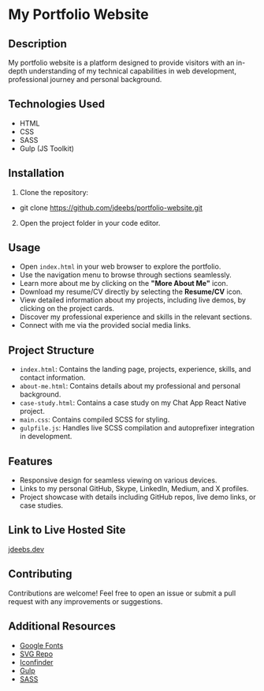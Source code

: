 # My Portfolio Website

## Description
My portfolio website is a platform designed to provide visitors with an in-depth understanding of my technical capabilities in web development, professional journey and personal background.

## Technologies Used
- HTML
- CSS
- SASS
- Gulp (JS Toolkit)

## Installation
1. Clone the repository:
- git clone https://github.com/jdeebs/portfolio-website.git

2. Open the project folder in your code editor.

## Usage
- Open `index.html` in your web browser to explore the portfolio.
- Use the navigation menu to browse through sections seamlessly.
- Learn more about me by clicking on the **"More About Me"** icon.
- Download my resume/CV directly by selecting the **Resume/CV** icon.
- View detailed information about my projects, including live demos, by clicking on the project cards.
- Discover my professional experience and skills in the relevant sections.
- Connect with me via the provided social media links.

## Project Structure
- `index.html`: Contains the landing page, projects, experience, skills, and contact information.
- `about-me.html`: Contains details about my professional and personal background.
- `case-study.html`: Contains a case study on my Chat App React Native project.
- `main.css`: Contains compiled SCSS for styling.
- `gulpfile.js`: Handles live SCSS compilation and autoprefixer integration in development.

## Features
- Responsive design for seamless viewing on various devices.
- Links to my personal GitHub, Skype, LinkedIn, Medium, and X profiles.
- Project showcase with details including GitHub repos, live demo links, or case studies.

## Link to Live Hosted Site
<a href="https://jdeebs.dev" target="_blank">jdeebs.dev</a>

## Contributing
Contributions are welcome! Feel free to open an issue or submit a pull request with any improvements or suggestions.

## Additional Resources
- <a href="https://fonts.google.com/" target="_blank">Google Fonts</a>
- <a href="https://www.svgrepo.com/" target="_blank">SVG Repo</a>
- <a href="https://www.iconfinder.com/" target="_blank">Iconfinder</a>
- <a href="https://gulpjs.com/" target="_blank">Gulp</a>
- <a href="https://sass-lang.com/" target="_blank">SASS</a>